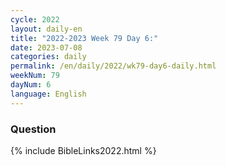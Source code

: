 ```yaml
---
cycle: 2022
layout: daily-en
title: "2022-2023 Week 79 Day 6:"
date: 2023-07-08
categories: daily
permalink: /en/daily/2022/wk79-day6-daily.html
weekNum: 79
dayNum: 6
language: English
---
```


### Question     

{% include BibleLinks2022.html %} 
